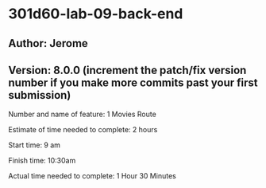 # 301d60-lab-09-back-end

**Author**: Jerome 
---------------------------------------------------

**Version**: 8.0.0 (increment the patch/fix version number if you make more commits past your first submission)
---------------------------------------------------


Number and name of feature: 1 Movies Route

Estimate of time needed to complete: 2 hours 

Start time: 9 am

Finish time: 10:30am

Actual time needed to complete: 1 Hour 30 Minutes
